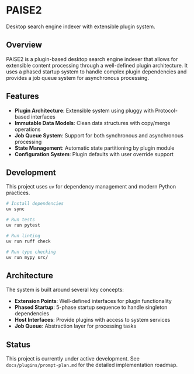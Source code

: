 # PAISE2

Desktop search engine indexer with extensible plugin system.

## Overview

PAISE2 is a plugin-based desktop search engine indexer that allows for extensible content processing through a well-defined plugin architecture. It uses a phased startup system to handle complex plugin dependencies and provides a job queue system for asynchronous processing.

## Features

- **Plugin Architecture**: Extensible system using pluggy with Protocol-based interfaces
- **Immutable Data Models**: Clean data structures with copy/merge operations
- **Job Queue System**: Support for both synchronous and asynchronous processing
- **State Management**: Automatic state partitioning by plugin module
- **Configuration System**: Plugin defaults with user override support

## Development

This project uses `uv` for dependency management and modern Python practices.

```bash
# Install dependencies
uv sync

# Run tests
uv run pytest

# Run linting
uv run ruff check

# Run type checking
uv run mypy src/
```

## Architecture

The system is built around several key concepts:

- **Extension Points**: Well-defined interfaces for plugin functionality
- **Phased Startup**: 5-phase startup sequence to handle singleton dependencies
- **Host Interfaces**: Provide plugins with access to system services
- **Job Queue**: Abstraction layer for processing tasks

## Status

This project is currently under active development. See `docs/plugins/prompt-plan.md` for the detailed implementation roadmap.
